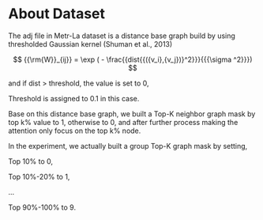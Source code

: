 # About Dataset

The adj file in Metr-La dataset is a distance base graph build by using thresholded 
Gaussian kernel (Shuman et al., 2013)

$$
{{\rm{W}}_{ij}} = \exp ( - \frac{{dist{{({v_i},{v_j})}^2}}}{{{\sigma ^2}}})
$$

and if dist > threshold, the value is set to 0,

Threshold is assigned to 0.1 in this case.

Base on this distance base graph, we built a Top-K neighbor graph mask by top k% value to 1, 
otherwise to 0, and after further process making the attention only focus on the top k% node.

In the experiment, we actually built a group Top-K graph mask by setting,

Top 10% to 0,

Top 10%-20% to 1, 

...

Top 90%-100% to 9.


